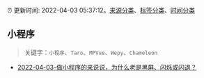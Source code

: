 :alarm_clock: 更新时间: 2022-04-03 05:37:12。[来源分类](../README.md)、[标签分类](../TAGS.md)、[时间分类](../TIMELINE.md)

## 小程序


> 关键字：`小程序`、`Taro`、`MPVue`、`Wepy`、`Chameleon`



- [2022-04-03-做小程序的来说说，为什么老是黑屏、闪烁或闪退？](https://www.v2ex.com/t/844678) 